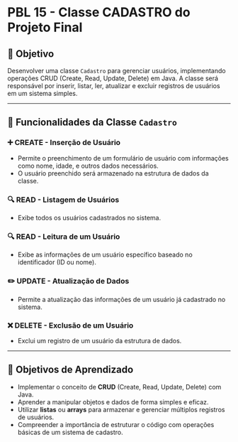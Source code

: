 # PBL 15 - Classe CADASTRO do Projeto Final

## 🎯 Objetivo
Desenvolver uma classe `Cadastro` para gerenciar usuários, implementando operações CRUD (Create, Read, Update, Delete) em Java. A classe será responsável por inserir, listar, ler, atualizar e excluir registros de usuários em um sistema simples.

---

## 🧩 Funcionalidades da Classe `Cadastro`

### ➕ CREATE - Inserção de Usuário
- Permite o preenchimento de um formulário de usuário com informações como nome, idade, e outros dados necessários.
- O usuário preenchido será armazenado na estrutura de dados da classe.

### 🔍 READ - Listagem de Usuários
- Exibe todos os usuários cadastrados no sistema.

### 🔍 READ - Leitura de um Usuário
- Exibe as informações de um usuário específico baseado no identificador (ID ou nome).

### ✏️ UPDATE - Atualização de Dados
- Permite a atualização das informações de um usuário já cadastrado no sistema.

### ❌ DELETE - Exclusão de um Usuário
- Exclui um registro de um usuário da estrutura de dados.

---

## 🧠 Objetivos de Aprendizado
- Implementar o conceito de **CRUD** (Create, Read, Update, Delete) com Java.
- Aprender a manipular objetos e dados de forma simples e eficaz.
- Utilizar **listas** ou **arrays** para armazenar e gerenciar múltiplos registros de usuários.
- Compreender a importância de estruturar o código com operações básicas de um sistema de cadastro.
